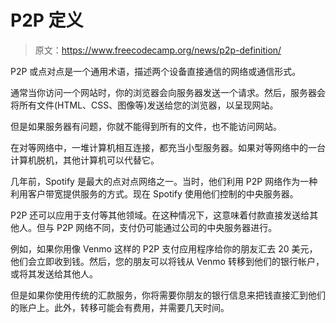 # P2P 定义

> 原文：<https://www.freecodecamp.org/news/p2p-definition/>

P2P 或点对点是一个通用术语，描述两个设备直接通信的网络或通信形式。

通常当你访问一个网站时，你的浏览器会向服务器发送一个请求。然后，服务器会将所有文件(HTML、CSS、图像等)发送给您的浏览器，以呈现网站。

但是如果服务器有问题，你就不能得到所有的文件，也不能访问网站。

在对等网络中，一堆计算机相互连接，都充当小型服务器。如果对等网络中的一台计算机脱机，其他计算机可以代替它。

几年前，Spotify 是最大的点对点网络之一。当时，他们利用 P2P 网络作为一种利用客户带宽提供服务的方式。现在 Spotify 使用他们控制的中央服务器。

P2P 还可以应用于支付等其他领域。在这种情况下，这意味着付款直接发送给其他人。但与 P2P 网络不同，支付仍可能通过公司的中央服务器进行。

例如，如果你用像 Venmo 这样的 P2P 支付应用程序给你的朋友汇去 20 美元，他们会立即收到钱。然后，您的朋友可以将钱从 Venmo 转移到他们的银行帐户，或将其发送给其他人。

但是如果你使用传统的汇款服务，你将需要你朋友的银行信息来把钱直接汇到他们的账户上。此外，转移可能会有费用，并需要几天时间。